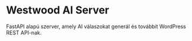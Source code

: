 # Westwood AI Server

FastAPI alapú szerver, amely AI válaszokat generál és továbbít WordPress REST API-nak.